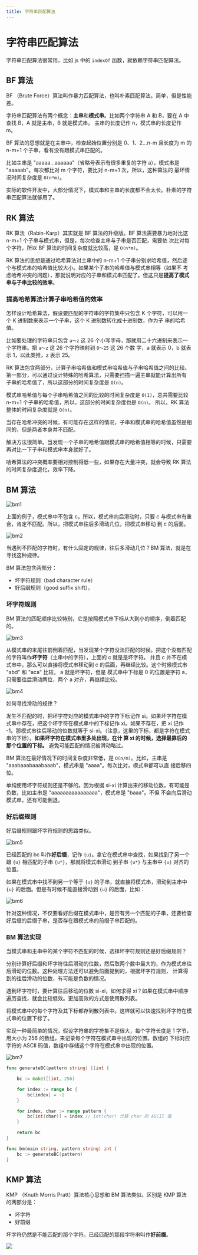 ```yaml
---
title: 字符串匹配算法
---
```


# 字符串匹配算法

字符串匹配算法很常用，比如 js 中的 `indexOf` 函数，就依赖字符串匹配算法。

## BF 算法
BF （Brute Force）算法叫作暴力匹配算法，也叫朴素匹配算法。简单，但是性能差。

字符串匹配算法有两个概念：**主串**和**模式串**。比如两个字符串 A 和 B，要在 A 中查找 B，A 就是主串，B 就是模式串。
主串的长度记作 n，模式串的长度记作 m。

BF 算法的思想就是在主串中，检查起始位置分别是 0、1、2…n-m 且长度为 m 的 n-m+1 个子串，看有没有跟模式串匹配的。

比如主串是 "aaaaa…aaaaaa"（省略号表示有很多重复的字符 a），模式串是 "aaaaab"。每次都比对 m 个字符，要比对 n-m+1 次，所以，这种算法的
最坏情况时间复杂度是 `O(n*m)`。

实际的软件开发中，大部分情况下，模式串和主串的长度都不会太长。朴素的字符串匹配算法就够用了。


## RK 算法
RK 算法（Rabin-Karp）其实就是 BF 算法的升级版。BF 算法需要暴力地对比这 n-m+1 个子串与模式串，但是，每次检查主串与子串是否匹配，需要依
次比对每个字符，所以 BF 算法的时间复杂度就比较高，是 `O(n*m)`。

RK 算法的思想是通过哈希算法对主串中的 n-m+1 个子串分别求哈希值，然后逐个与模式串的哈希值比较大小。如果某个子串的哈希值与模式串相等（如果不
考虑哈希冲突的问题），那就说明对应的子串和模式串匹配了。但这只是**提高了模式串与子串比较的效率**。

### 提高哈希算法计算子串哈希值的效率
怎样设计哈希算法，假设要匹配的字符串的字符集中只包含 K 个字符，可以用一个 K 进制数来表示一个子串，这个 K 进制数转化成十进制数，作为子
串的哈希值。

比如要处理的字符串只包含 `a～z` 这 26 个小写字母，那就用二十六进制来表示一个字符串。把 `a～z` 这 26 个字符映射到 `0～25` 这 26 个数
字，a 就表示 0，b 就表示 1，以此类推，z 表示 25。

RK 算法包含两部分，计算子串哈希值和模式串哈希值与子串哈希值之间的比较。第一部分，可以通过设计特殊的哈希算法，只需要扫描一遍主串就能计算出所有
子串的哈希值了，所以这部分的时间复杂度是 `O(n)`。

模式串哈希值与每个子串哈希值之间的比较的时间复杂度是 `O(1)`，总共需要比较 n-m+1 个子串的哈希值，所以，这部分的时间复杂度也是 `O(n)`。
所以，RK 算法整体的时间复杂度就是 `O(n)`。

当存在哈希冲突的时候，有可能存在这样的情况，子串和模式串的哈希值虽然是相同的，但是两者本身并不匹配。

解决方法很简单。当发现一个子串的哈希值跟模式串的哈希值相等的时候，只需要再对比一下子串和模式串本身就好了。

哈希算法的冲突概率要相对控制得低一些，如果存在大量冲突，就会导致 RK 算法的时间复杂度退化，效率下降。

## BM 算法

![bm1](../../images/bm1.jpg)

上面的例子，模式串中不包含 c，所以，模式串向后滑动时，只要 c 与模式串有重合，肯定不匹配。所以，把模式串往后多滑动几位，把模式串移动
到 c 的后面。

![bm2](../../images/bm2.jpg)

当遇到不匹配的字符时，有什么固定的规律，往后多滑动几位？BM 算法，就是在寻找这种规律。

BM 算法包含两部分：
- 坏字符规则（bad character rule）
- 好后缀规则（good suffix shift）。

### 坏字符规则
BM 算法的匹配顺序比较特别，它是按照模式串下标从大到小的顺序，倒着匹配的。

![bm3](../../images/bm3.jpg)

从模式串的末尾往前倒着匹配，当发现某个字符没法匹配的时候。把这个没有匹配的字符叫作**坏字符**（主串中的字符），上面的 c 就是是坏字符。
并且 c 并不在模式串中，那么可以直接将模式串移动到 c 的后面，再继续比较。这个时候模式串 "abd" 和 "aca" 比较， a 就是坏字符，但是
模式串中下标是 0 的位置是字符 a，只需要往后滑动两位，两个 a 对齐，再继续比较。

![bm4](../../images/bm4.jpg)

如何寻找滑动的规律？

发生不匹配的时，把坏字符对应的模式串中的字符下标记作 si。如果坏字符在模式串中存在，把这个坏字符在模式串中的下标记作 xi。如果不存在，把 xi 
记作 -1。那模式串往后移动的位数就等于 si-xi。（注意，这里的下标，都是字符在模式串的下标）。**如果坏字符在模式串里多处出现，在计
算 xi 的时候，选择最靠后的那个位置的下标。** 避免可能匹配的情况被滑动略过。

BM 算法在最好情况下的时间复杂度非常低，是 `O(n/m)`。比如，主串是 "aaabaaabaaabaaab"，模式串是 "aaaa"。每次比对，模式串都可以直
接后移四位。

单纯使用坏字符规则还是不够的。因为根据 si-xi 计算出来的移动位数，有可能是负数，比如主串是 "aaaaaaaaaaaaaaaa"，模式串是 "baaa"。不但
不会向后滑动模式串，还有可能倒退。

### 好后缀规则
好后缀规则跟坏字符规则的思路类似。

![bm5](../../images/bm5.jpg)

已经匹配的 bc 叫作**好后缀**，记作 `{u}`。拿它在模式串中查找，如果找到了另一个跟 `{u}` 相匹配的子串 `{u*}`，那就将模式串滑动
到子串 `{u*}` 与主串中 `{u}` 对齐的位置。

如果在模式串中找不到另一个等于 `{u}` 的子串，就直接将模式串，滑动到主串中 `{u}` 的后面。但是有时候不能直接滑动到 `{u}` 的后面，比如：

![bm6](../../images/bm6.jpg)

针对这种情况，不仅要看好后缀在模式串中，是否有另一个匹配的子串，还要检查好后缀的后缀子串，是否存在跟模式串的前缀子串匹配的。

### BM 算法实现

当模式串和主串中的某个字符不匹配的时候，选择坏字符规则还是好后缀规则？

分别计算好后缀和坏字符往后滑动的位数，然后取两个数中最大的，作为模式串往后滑动的位数。这种处理方法还可以避免前面提到的，根据坏字符规则，
计算得到的往后滑动的位数，有可能是负数的情况。

遇到坏字符时，要计算往后移动的位数 si-xi，如何求得 xi？如果在模式串中顺序遍历查找，就会比较低效。更加高效的方式是使用散列表。

将模式串中的每个字符及其下标都存到散列表中。这样就可以快速找到坏字符在模式串的位置下标了。

实现一种最简单的情况，假设字符串的字符集不是很大，每个字符长度是 1 字节，用大小为 256 的数组，来记录每个字符在模式串中出现的位置。数组的
下标对应字符的 ASCII 码值，数组中存储这个字符在模式串中出现的位置。

![bm7](../../images/bm7.jpg)

```go
func generateBC(pattern string) []int {

	bc := make([]int, 256)

	for index := range bc {
		bc[index] = -1
	}

	for index, char := range pattern {
		bc[int(char)] = index // int(char) 计算 char 的 ASCII 值
	}

	return bc
}

func bm(main string, pattern string) int {
	bc := generateBC(pattern)
}
```

## KMP 算法
KMP （Knuth Morris Pratt）算法核心思想和 BM 算法类似。区别是 KMP 算法的两部分是：
- 坏字符
- 好前缀

坏字符仍然是不能匹配的那个字符。已经匹配的那段字符串叫作**好前缀**。

![](../../images/kmp1.jpg)